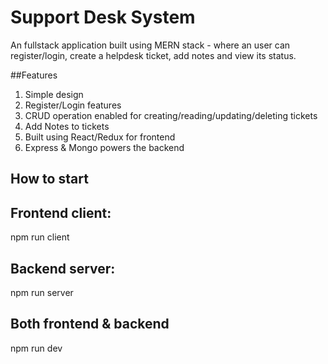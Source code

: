 # Support Desk System
An fullstack application built using MERN stack - where an user can register/login, create a helpdesk ticket, add notes and view its status.

##Features
1. Simple design
2. Register/Login features
3. CRUD operation enabled for creating/reading/updating/deleting tickets
4. Add Notes to tickets
5. Built using React/Redux for frontend
6. Express & Mongo powers the backend

## How to start
## Frontend client:
npm run client
## Backend server:
npm run server
## Both frontend & backend
npm run dev

